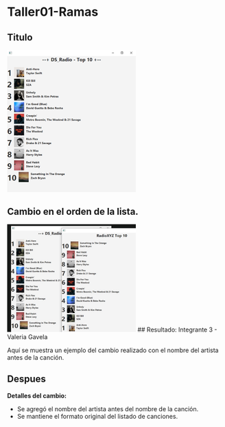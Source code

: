 # Taller01-Ramas
## Titulo
<img src="titulo.png" alt="titulo_cambiado" width="300">

## Cambio en el orden de la lista.
<img src = "image-1.png" width = "300">
## Resultado: Integrante 3 - Valeria Gavela

Aquí se muestra un ejemplo del cambio realizado con el nombre del artista antes de la canción.
## Despues

**Detalles del cambio:**
- Se agregó el nombre del artista antes del nombre de la canción.
- Se mantiene el formato original del listado de canciones.
